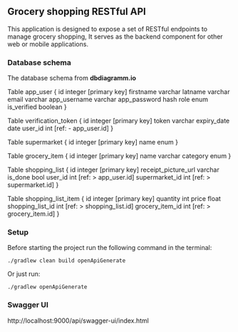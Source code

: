 ## Grocery shopping RESTful API

This application is designed to expose a set of RESTful endpoints to manage grocery shopping, It serves as the backend
component for other web or mobile applications.

### Database schema

The database schema from **dbdiagramm.io**

Table app_user {
id integer [primary key]
firstname varchar
latname varchar
email varchar
app_username varchar
app_password hash
role enum
is_verified boolean
}

Table verification_token {
id integer [primary key]
token varchar
expiry_date date
user_id int [ref: - app_user.id]
}

Table supermarket {
id integer [primary key]
name enum
}

Table grocery_item {
id integer [primary key]
name varchar
category enum
}

Table shopping_list {
id integer [primary key]
receipt_picture_url varchar
is_done bool
user_id int [ref: > app_user.id]
supermarket_id int [ref: > supermarket.id]
}

Table shopping_list_item {
id integer [primary key]
quantity int
price float
shopping_list_id int [ref: > shopping_list.id]
grocery_item_id int [ref: > grocery_item.id]
}

### Setup

Before starting the project run the following command in the terminal:

```
./gradlew clean build openApiGenerate
```

Or just run:

```
./gradlew openApiGenerate
```

### Swagger UI

http://localhost:9000/api/swagger-ui/index.html